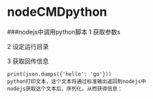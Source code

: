 # nodeCMDpython
###nodejs中调用python脚本
1 获取参数s

2 设定运行目录

3 获取回传信息 
```
print(json.dumps({'hello': 'go'}))
python打印文本，这个文本将通过标准输出返回到nodejs中
nodejs获取这个文本后，序列化。从而获得信息：
```
